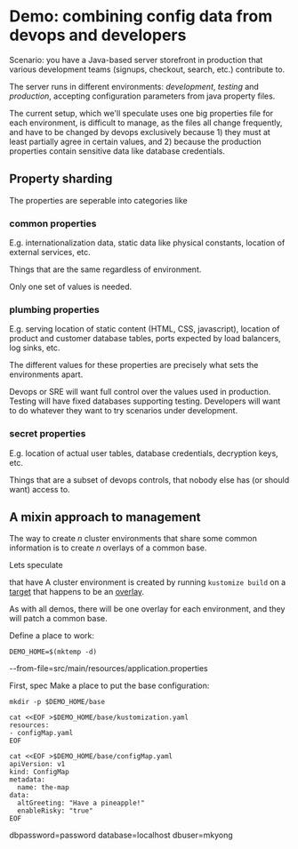 [overlay]: ../docs/glossary.md#overlay
[target]: ../docs/glossary.md#target

# Demo: combining config data from devops and developers

Scenario: you have a Java-based server storefront in
production that various development teams (signups,
checkout, search, etc.) contribute to.

The server runs in different environments:
_development_, _testing_ and _production_, accepting
configuration parameters from java property files.

The current setup, which we'll speculate uses one big
properties file for each environment, is difficult to
manage, as the files all change frequently, and have to
be changed by devops exclusively because 1) they must
at least partially agree in certain values, and 2)
because the production properties contain sensitive
data like database credentials.

## Property sharding

The properties are seperable into categories like

### common properties

E.g. internationalization data, static data like
physical constants, location of external services, etc.

Things that are the same regardless of environment.

Only one set of values is needed.

### plumbing properties

E.g. serving location of static content (HTML, CSS,
javascript), location of product and customer database
tables, ports expected by load balancers, log sinks,
etc.

The different values for these properties are
precisely what sets the environments apart.

Devops or SRE will want full control over the values
used in production.  Testing will have fixed
databases supporting testing.  Developers will want
to do whatever they want to try scenarios under
development.

### secret properties

E.g. location of actual user tables, database
credentials, decryption keys, etc.

Things that are a subset of devops controls, that
nobody else has (or should want) access to.

## A mixin approach to management

The way to create _n_ cluster environments that share
some common information is to create _n_ overlays of a
common base.

Lets speculate


that have
A cluster environment is created by
running `kustomize build` on a [target] that happens to
be an [overlay].


As with all demos, there will be one overlay for each
environment, and they will patch a common base.

Define a place to work:

<!-- @makeWorkplace @test -->
```
DEMO_HOME=$(mktemp -d)
```


--from-file=src/main/resources/application.properties

First, spec
Make a place to put the base configuration:

<!-- @baseDir @test -->
```
mkdir -p $DEMO_HOME/base
```


<!-- @baseKustomization @test -->
```
cat <<EOF >$DEMO_HOME/base/kustomization.yaml
resources:
- configMap.yaml
EOF
```

<!-- @hey @test -->
```
cat <<EOF >$DEMO_HOME/base/configMap.yaml
apiVersion: v1
kind: ConfigMap
metadata:
  name: the-map
data:
  altGreeting: "Have a pineapple!"
  enableRisky: "true"
EOF
```
dbpassword=password
database=localhost
dbuser=mkyong
